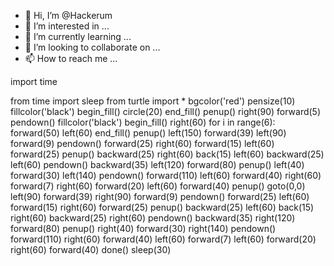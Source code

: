 - 👋 Hi, I’m @Hackerum
- 👀 I’m interested in ...
- 🌱 I’m currently learning ...
- 💞️ I’m looking to collaborate on ...
- 📫 How to reach me ...

<!---
Hackerum/Hackerum is a ✨ special ✨ repository because its `README.md` (this file) appears on your GitHub profile.
You can click the Preview link to take a look at your changes.
--->import time
from time import sleep
from turtle import *
bgcolor('red')
pensize(10)
fillcolor('black')
begin_fill()
circle(20)
end_fill()
penup()
right(90)
forward(5)
pendown()
fillcolor('black')
begin_fill()
right(60)
for i in range(6):
    forward(50)
    left(60)
end_fill()
penup()
left(150)
forward(39)
left(90)
forward(9)
pendown()
forward(25)
right(60)
forward(15)
left(60)
forward(25)
penup()
backward(25)
right(60)
back(15)
left(60)
backward(25)
left(60)
pendown()
backward(35)
left(120)
forward(80)
penup()
left(40)
forward(30)
left(140)
pendown()
forward(110)
left(60)
forward(40)
right(60)
forward(7)
right(60)
forward(20)
left(60)
forward(40)
penup()
goto(0,0)
left(90)
forward(39)
right(90)
forward(9)
pendown()
forward(25)
left(60)
forward(15)
right(60)
forward(25)
penup()
backward(25)
left(60)
back(15)
right(60)
backward(25)
right(60)
pendown()
backward(35)
right(120)
forward(80)
penup()
right(40)
forward(30)
right(140)
pendown()
forward(110)
right(60)
forward(40)
left(60)
forward(7)
left(60)
forward(20)
right(60)
forward(40)
done()
sleep(30)

